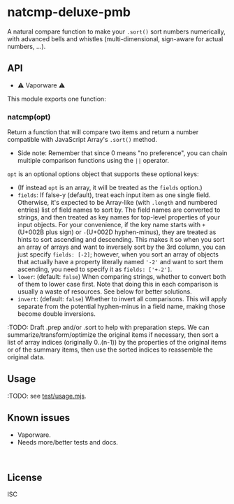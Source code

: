 ﻿
<!--#echo json="package.json" key="name" underline="=" -->
natcmp-deluxe-pmb
=================
<!--/#echo -->

<!--#echo json="package.json" key="description" -->
A natural compare function to make your `.sort()` sort numbers numerically,
with advanced bells and whistles (multi-dimensional, sign-aware for actual
numbers, …).
<!--/#echo -->



API
---

* ⚠ Vaporware ⚠

This module exports one function:

### natcmp(opt)

Return a function that will compare two items and return a number compatible
with JavaScript Array's `.sort()` method.

* Side note: Remember that since 0 means "no preference", you can chain
  multiple comparison functions using the `||` operator.


`opt` is an optional options object that supports these optional keys:

* (If instead `opt` is an array, it will be treated as the `fields` option.)
* `fields`: If false-y (default), treat each input item as one single field.
  Otherwise, it's expected to be Array-like (with `.length` and numbered
  entries) list of field names to sort by.
  The field names are converted to strings, and then treated as key names
  for top-level properties of your input objects.
  For your convenience, if the key name starts with `+` (U+002B plus sign)
  or `-`(U+002D hyphen-minus), they are treated as hints to sort
  ascending and descending. This makes it so when you sort an array of arrays
  and want to inversely sort by the 3rd column, you can just specify
  `fields: [-2]`; however, when you sort an array of objects that actually
  have a property literally named `'-2'` and want to sort them ascending,
  you need to specify it as `fields: ['+-2']`.
* `lower`: (default: `false`) When comparing strings, whether to convert both
  of them to lower case first. Note that doing this in each comparison is
  usually a waste of resources. See below for better solutions.
* `invert`: (default: `false`) Whether to invert all comparisons.
  This will apply separate from the potential hyphen-minus in a field name,
  making those become double inversions.



:TODO: Draft .prep and/or .sort to help with preparation steps.
We can summarize/transform/optimize the original items if necessary,
then sort a list of array indices (originally 0..(n-1)) by the properties
of the original items or of the summary items, then use the sorted indices
to reassemble the original data.





Usage
-----

:TODO:
see [test/usage.mjs](test/usage.mjs).



<!--#toc stop="scan" -->



Known issues
------------

* Vaporware.
* Needs more/better tests and docs.




&nbsp;


License
-------
<!--#echo json="package.json" key="license" -->
ISC
<!--/#echo -->
